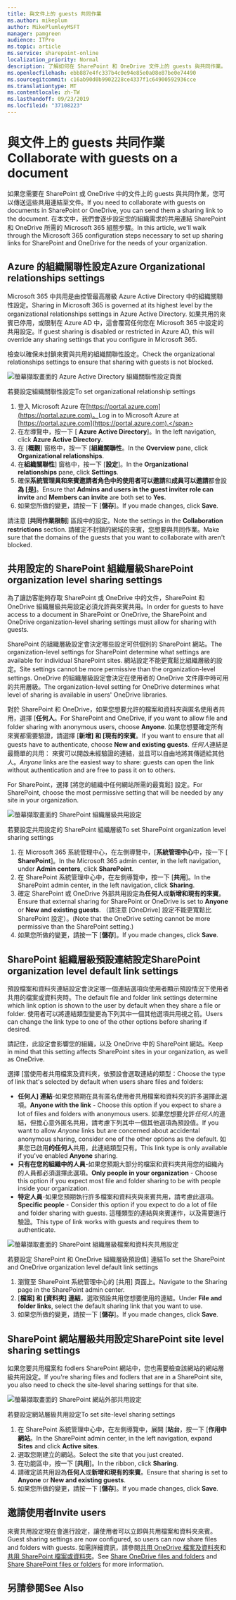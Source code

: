 ```yaml
---
title: 與文件上的 guests 共同作業
ms.author: mikeplum
author: MikePlumleyMSFT
manager: pamgreen
audience: ITPro
ms.topic: article
ms.service: sharepoint-online
localization_priority: Normal
description: 了解如何在 SharePoint 和 OneDrive 文件上的 guests 與共同作業。
ms.openlocfilehash: ebb887e4fc337b4c0e94e85e0a08e87be0e74490
ms.sourcegitcommit: c16ab90d0b9902228ce4337f1c64900592936cce
ms.translationtype: MT
ms.contentlocale: zh-TW
ms.lasthandoff: 09/23/2019
ms.locfileid: "37108223"
---
```

# <a name="collaborate-with-guests-on-a-document"></a><span data-ttu-id="9cf7f-103">與文件上的 guests 共同作業</span><span class="sxs-lookup"><span data-stu-id="9cf7f-103">Collaborate with guests on a document</span></span>

<span data-ttu-id="9cf7f-104">如果您需要在 SharePoint 或 OneDrive 中的文件上的 guests 與共同作業，您可以傳送這些共用連結至文件。</span><span class="sxs-lookup"><span data-stu-id="9cf7f-104">If you need to collaborate with guests on documents in SharePoint or OneDrive, you can send them a sharing link to the document.</span></span> <span data-ttu-id="9cf7f-105">在本文中，我們會逐步設定您的組織需求的共用連結 SharePoint 和 OneDrive 所需的 Microsoft 365 組態步驟。</span><span class="sxs-lookup"><span data-stu-id="9cf7f-105">In this article, we'll walk through the Microsoft 365 configuration steps necessary to set up sharing links for SharePoint and OneDrive for the needs of your organization.</span></span>

## <a name="azure-organizational-relationships-settings"></a><span data-ttu-id="9cf7f-106">Azure 的組織關聯性設定</span><span class="sxs-lookup"><span data-stu-id="9cf7f-106">Azure Organizational relationships settings</span></span>

<span data-ttu-id="9cf7f-107">Microsoft 365 中共用是由控管最高層級 Azure Active Directory 中的組織關聯性設定。</span><span class="sxs-lookup"><span data-stu-id="9cf7f-107">Sharing in Microsoft 365 is governed at its highest level by the organizational relationships settings in Azure Active Directory.</span></span> <span data-ttu-id="9cf7f-108">如果共用的來賓已停用，或限制在 Azure AD 中，這會覆寫任何您在 Microsoft 365 中設定的共用設定。</span><span class="sxs-lookup"><span data-stu-id="9cf7f-108">If guest sharing is disabled or restricted in Azure AD, this will override any sharing settings that you configure in Microsoft 365.</span></span>

<span data-ttu-id="9cf7f-109">檢查以確保未封鎖來賓與共用的組織關聯性設定。</span><span class="sxs-lookup"><span data-stu-id="9cf7f-109">Check the organizational relationships settings to ensure that sharing with guests is not blocked.</span></span>

![螢幕擷取畫面的 Azure Active Directory 組織關聯性設定頁面](media/azure-ad-organizational-relationships-settings.png)

<span data-ttu-id="9cf7f-111">若要設定組織關聯性設定</span><span class="sxs-lookup"><span data-stu-id="9cf7f-111">To set organizational relationship settings</span></span>

1. <span data-ttu-id="9cf7f-112">登入 Microsoft Azure 在[https://portal.azure.com](https://portal.azure.com)。</span><span class="sxs-lookup"><span data-stu-id="9cf7f-112">Log in to Microsoft Azure at [https://portal.azure.com](https://portal.azure.com).</span></span>
2. <span data-ttu-id="9cf7f-113">在左導覽中，按一下 [ **Azure Active Directory**]。</span><span class="sxs-lookup"><span data-stu-id="9cf7f-113">In the left navigation, click **Azure Active Directory**.</span></span>
3. <span data-ttu-id="9cf7f-114">在 [**概觀**] 窗格中，按一下 [**組織關聯性**。</span><span class="sxs-lookup"><span data-stu-id="9cf7f-114">In the **Overview** pane, click **Organizational relationships**.</span></span>
4. <span data-ttu-id="9cf7f-115">在**組織關聯性**] 窗格中，按一下 [**設定**]。</span><span class="sxs-lookup"><span data-stu-id="9cf7f-115">In the **Organizational relationships** pane, click **Settings**.</span></span>
5. <span data-ttu-id="9cf7f-116">確保**系統管理員和來賓邀請者角色中的使用者可以邀請**和**成員可以邀請**都會設**為 [是]**。</span><span class="sxs-lookup"><span data-stu-id="9cf7f-116">Ensure that **Admins and users in the guest inviter role can invite** and **Members can invite** are both set to **Yes**.</span></span>
6. <span data-ttu-id="9cf7f-117">如果您所做的變更，請按一下 [**儲存**]。</span><span class="sxs-lookup"><span data-stu-id="9cf7f-117">If you made changes, click **Save**.</span></span>

<span data-ttu-id="9cf7f-118">請注意 [**共同作業限制**] 區段中的設定。</span><span class="sxs-lookup"><span data-stu-id="9cf7f-118">Note the settings in the **Collaboration restrictions** section.</span></span> <span data-ttu-id="9cf7f-119">請確定不封鎖的網域的來賓，您想要與共同作業。</span><span class="sxs-lookup"><span data-stu-id="9cf7f-119">Make sure that the domains of the guests that you want to collaborate with aren't blocked.</span></span>

## <a name="sharepoint-organization-level-sharing-settings"></a><span data-ttu-id="9cf7f-120">共用設定的 SharePoint 組織層級</span><span class="sxs-lookup"><span data-stu-id="9cf7f-120">SharePoint organization level sharing settings</span></span>

<span data-ttu-id="9cf7f-121">為了讓訪客能夠存取 SharePoint 或 OneDrive 中的文件，SharePoint 和 OneDrive 組織層級共用設定必須允許與來賓共用。</span><span class="sxs-lookup"><span data-stu-id="9cf7f-121">In order for guests to have access to a document in SharePoint or OneDrive, the SharePoint and OneDrive organization-level sharing settings must allow for sharing with guests.</span></span>

<span data-ttu-id="9cf7f-122">SharePoint 的組織層級設定會決定哪些設定可供個別的 SharePoint 網站。</span><span class="sxs-lookup"><span data-stu-id="9cf7f-122">The organization-level settings for SharePoint determine what settings are available for individual SharePoint sites.</span></span> <span data-ttu-id="9cf7f-123">網站設定不能更寬鬆比組織層級的設定。</span><span class="sxs-lookup"><span data-stu-id="9cf7f-123">Site settings cannot be more permissive than the organization-level settings.</span></span> <span data-ttu-id="9cf7f-124">OneDrive 的組織層級設定會決定在使用者的 OneDrive 文件庫中時可用的共用層級。</span><span class="sxs-lookup"><span data-stu-id="9cf7f-124">The organization-level setting for OneDrive determines what level of sharing is available in users' OneDrive libraries.</span></span>

<span data-ttu-id="9cf7f-125">對於 SharePoint 和 OneDrive，如果您想要允許的檔案和資料夾與匿名使用者共用，選擇 [**任何人**。</span><span class="sxs-lookup"><span data-stu-id="9cf7f-125">For SharePoint and OneDrive, if you want to allow file and folder sharing with anonymous users, choose **Anyone**.</span></span> <span data-ttu-id="9cf7f-126">如果您想要確定所有來賓都需要驗證，請選擇 [**新增] 和 [現有的來賓**。</span><span class="sxs-lookup"><span data-stu-id="9cf7f-126">If you want to ensure that all guests have to authenticate, choose **New and existing guests**.</span></span> <span data-ttu-id="9cf7f-127">*任何人*連結是最簡單的共用： 來賓可以開啟未經驗證的連結，並且可以自由地將其傳遞給其他人。</span><span class="sxs-lookup"><span data-stu-id="9cf7f-127">*Anyone* links are the easiest way to share: guests can open the link without authentication and are free to pass it on to others.</span></span>

<span data-ttu-id="9cf7f-128">For SharePoint，選擇 [將您的組織中任何網站所需的最寬鬆] 設定。</span><span class="sxs-lookup"><span data-stu-id="9cf7f-128">For SharePoint, choose the most permissive setting that will be needed by any site in your organization.</span></span>

![螢幕擷取畫面的 SharePoint 組織層級共用設定](media/sharepoint-organization-external-sharing-controls.png)


<span data-ttu-id="9cf7f-130">若要設定共用設定的 SharePoint 組織層級</span><span class="sxs-lookup"><span data-stu-id="9cf7f-130">To set SharePoint organization level sharing settings</span></span>

1. <span data-ttu-id="9cf7f-131">在 Microsoft 365 系統管理中心，在左側導覽中，[**系統管理中心**中，按一下 [ **SharePoint**]。</span><span class="sxs-lookup"><span data-stu-id="9cf7f-131">In the Microsoft 365 admin center, in the left navigation, under **Admin centers**, click **SharePoint**.</span></span>
2. <span data-ttu-id="9cf7f-132">在 SharePoint 系統管理中心中，在左側導覽中，按一下 [**共用**]。</span><span class="sxs-lookup"><span data-stu-id="9cf7f-132">In the SharePoint admin center, in the left navigation, click **Sharing**.</span></span>
3. <span data-ttu-id="9cf7f-133">確定 SharePoint 或 OneDrive 外部共用設定為**任何人**或**新增和現有的來賓**。</span><span class="sxs-lookup"><span data-stu-id="9cf7f-133">Ensure that external sharing for SharePoint or OneDrive is set to **Anyone** or **New and existing guests**.</span></span> <span data-ttu-id="9cf7f-134">（請注意 [OneDrive] 設定不能更寬鬆比 SharePoint 設定）。</span><span class="sxs-lookup"><span data-stu-id="9cf7f-134">(Note that the OneDrive setting cannot be more permissive than the SharePoint setting.)</span></span>
4. <span data-ttu-id="9cf7f-135">如果您所做的變更，請按一下 [**儲存**]。</span><span class="sxs-lookup"><span data-stu-id="9cf7f-135">If you made changes, click **Save**.</span></span>

## <a name="sharepoint-organization-level-default-link-settings"></a><span data-ttu-id="9cf7f-136">SharePoint 組織層級預設連結設定</span><span class="sxs-lookup"><span data-stu-id="9cf7f-136">SharePoint organization level default link settings</span></span>

<span data-ttu-id="9cf7f-137">預設檔案和資料夾連結設定會決定哪一個連結選項向使用者顯示預設情況下使用者共用的檔案或資料夾時。</span><span class="sxs-lookup"><span data-stu-id="9cf7f-137">The default file and folder link settings determine which link option is shown to the user by default when they share a file or folder.</span></span> <span data-ttu-id="9cf7f-138">使用者可以將連結類型變更為下列其中一個其他選項共用視之前。</span><span class="sxs-lookup"><span data-stu-id="9cf7f-138">Users can change the link type to one of the other options before sharing if desired.</span></span>

<span data-ttu-id="9cf7f-139">請記住，此設定會影響您的組織，以及 OneDrive 中的 SharePoint 網站。</span><span class="sxs-lookup"><span data-stu-id="9cf7f-139">Keep in mind that this setting affects SharePoint sites in your organization, as well as OneDrive.</span></span>

<span data-ttu-id="9cf7f-140">選擇 [當使用者共用檔案及資料夾，依預設會選取連結的類型：</span><span class="sxs-lookup"><span data-stu-id="9cf7f-140">Choose the type of link that's selected by default when users share files and folders:</span></span>

- <span data-ttu-id="9cf7f-141">**任何人] 連結**-如果您預期在具有匿名使用者共用檔案和資料夾的許多選擇此選項。</span><span class="sxs-lookup"><span data-stu-id="9cf7f-141">**Anyone with the link** - Choose this option if you expect to share a lot of files and folders with anonymous users.</span></span> <span data-ttu-id="9cf7f-142">如果您想要允許*任何人*的連結，但擔心意外匿名共用，請考慮下列其中一個其他選項為預設值。</span><span class="sxs-lookup"><span data-stu-id="9cf7f-142">If you want to allow *Anyone* links but are concerned about accidental anonymous sharing, consider one of the other options as the default.</span></span> <span data-ttu-id="9cf7f-143">如果您已啟用**的任何人**共用，此連結類型只有。</span><span class="sxs-lookup"><span data-stu-id="9cf7f-143">This link type is only available if you've enabled **Anyone** sharing.</span></span>
- <span data-ttu-id="9cf7f-144">**只有在您的組織中的人員**-如果您預期大部分的檔案和資料夾共用您的組織內的人員都必須選擇此選項。</span><span class="sxs-lookup"><span data-stu-id="9cf7f-144">**Only people in your organization** - Choose this option if you expect most file and folder sharing to be with people inside your organization.</span></span>
- <span data-ttu-id="9cf7f-145">**特定人員**-如果您預期執行許多檔案和資料夾與來賓共用，請考慮此選項。</span><span class="sxs-lookup"><span data-stu-id="9cf7f-145">**Specific people** - Consider this option if you expect to do a lot of file and folder sharing with guests.</span></span> <span data-ttu-id="9cf7f-146">這種類型的連結與來賓運作，以及需要進行驗證。</span><span class="sxs-lookup"><span data-stu-id="9cf7f-146">This type of link works with guests and requires them to authenticate.</span></span>
 
![螢幕擷取畫面的 SharePoint 組織層級檔案和資料夾共用設定](media/sharepoint-organization-files-folders-sharing-settings.png)


<span data-ttu-id="9cf7f-148">若要設定 SharePoint 和 OneDrive 組織層級預設值] 連結</span><span class="sxs-lookup"><span data-stu-id="9cf7f-148">To set the SharePoint and OneDrive organization level default link settings</span></span>

1. <span data-ttu-id="9cf7f-149">瀏覽至 SharePoint 系統管理中心的 [共用] 頁面上。</span><span class="sxs-lookup"><span data-stu-id="9cf7f-149">Navigate to the Sharing page in the SharePoint admin center.</span></span>
2. <span data-ttu-id="9cf7f-150">[**檔案] 和 [資料夾] 連結**，選取預設共用您想要使用的連結。</span><span class="sxs-lookup"><span data-stu-id="9cf7f-150">Under **File and folder links**, select the default sharing link that you want to use.</span></span>
3. <span data-ttu-id="9cf7f-151">如果您所做的變更，請按一下 [**儲存**]。</span><span class="sxs-lookup"><span data-stu-id="9cf7f-151">If you made changes, click **Save**.</span></span>

## <a name="sharepoint-site-level-sharing-settings"></a><span data-ttu-id="9cf7f-152">SharePoint 網站層級共用設定</span><span class="sxs-lookup"><span data-stu-id="9cf7f-152">SharePoint site level sharing settings</span></span>

<span data-ttu-id="9cf7f-153">如果您要共用檔案和 fodlers SharePoint 網站中，您也需要檢查該網站的網站層級共用設定。</span><span class="sxs-lookup"><span data-stu-id="9cf7f-153">If you're sharing files and fodlers that are in a SharePoint site, you also need to check the site-level sharing settings for that site.</span></span>

![螢幕擷取畫面的 SharePoint 網站外部共用設定](media/sharepoint-site-external-sharing-settings.png)

<span data-ttu-id="9cf7f-155">若要設定網站層級共用設定</span><span class="sxs-lookup"><span data-stu-id="9cf7f-155">To set site-level sharing settings</span></span>
1. <span data-ttu-id="9cf7f-156">在 SharePoint 系統管理中心中，在左側導覽中，展開 [**站台**，按一下 [**作用中網站**。</span><span class="sxs-lookup"><span data-stu-id="9cf7f-156">In the SharePoint admin center, in the left navigation, expand **Sites** and click **Active sites**.</span></span>
2. <span data-ttu-id="9cf7f-157">選取您剛建立的網站。</span><span class="sxs-lookup"><span data-stu-id="9cf7f-157">Select the site that you just created.</span></span>
3. <span data-ttu-id="9cf7f-158">在功能區中，按一下 [**共用**]。</span><span class="sxs-lookup"><span data-stu-id="9cf7f-158">In the ribbon, click **Sharing**.</span></span>
4. <span data-ttu-id="9cf7f-159">請確定該共用設為**任何人**或**新增和現有的來賓**。</span><span class="sxs-lookup"><span data-stu-id="9cf7f-159">Ensure that sharing is set to **Anyone** or **New and existing guests**.</span></span>
5. <span data-ttu-id="9cf7f-160">如果您所做的變更，請按一下 [**儲存**]。</span><span class="sxs-lookup"><span data-stu-id="9cf7f-160">If you made changes, click **Save**.</span></span>

## <a name="invite-users"></a><span data-ttu-id="9cf7f-161">邀請使用者</span><span class="sxs-lookup"><span data-stu-id="9cf7f-161">Invite users</span></span>

<span data-ttu-id="9cf7f-162">來賓共用設定現在會進行設定，讓使用者可以立即與共用檔案和資料夾來賓。</span><span class="sxs-lookup"><span data-stu-id="9cf7f-162">Guest sharing settings are now configured, so users can now share files and folders with guests.</span></span> <span data-ttu-id="9cf7f-163">如需詳細資訊，請參閱[共用 OneDrive 檔案及資料夾](https://support.office.com/article/9fcc2f7d-de0c-4cec-93b0-a82024800c07)和[共用 SharePoint 檔案或資料夾](https://support.office.com/article/1fe37332-0f9a-4719-970e-d2578da4941c)。</span><span class="sxs-lookup"><span data-stu-id="9cf7f-163">See [Share OneDrive files and folders](https://support.office.com/article/9fcc2f7d-de0c-4cec-93b0-a82024800c07) and [Share SharePoint files or folders](https://support.office.com/article/1fe37332-0f9a-4719-970e-d2578da4941c) for more information.</span></span>

## <a name="see-also"></a><span data-ttu-id="9cf7f-164">另請參閱</span><span class="sxs-lookup"><span data-stu-id="9cf7f-164">See Also</span></span>
